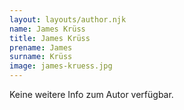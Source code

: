 ```yaml
---
layout: layouts/author.njk
name: James Krüss
title: James Krüss
prename: James
surname: Krüss
image: james-kruess.jpg
---
```

Keine weitere Info zum Autor verfügbar.
